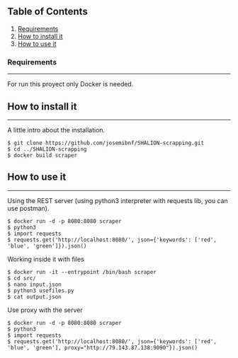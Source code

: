 ## Table of Contents
1. [Requirements](#requirements)
2. [How to install it](#how-to-install-it)
3. [How to use it](#how-to-use-it)
### Requirements
***
For run this proyect only Docker is needed.
## How to install it
***
A little intro about the installation. 
```
$ git clone https://github.com/josemibnf/SHALION-scrapping.git
$ cd ../SHALION-scrapping
$ docker build scraper 
```
## How to use it
***
Using the REST server 
(using python3 interpreter with requests lib,
 you can use postman).
```
$ docker run -d -p 8080:8080 scraper
$ python3
$ import requests
$ requests.get('http://localhost:8080/', json={'keywords': ['red', 'blue', 'green']}).json()
```
Working inside it with files
```
$ docker run -it --entrypoint /bin/bash scraper
$ cd src/
$ nano input.json
$ python3 usefiles.py
$ cat output.json
```
Use proxy with the server
```
$ docker run -d -p 8080:8080 scraper
$ python3
$ import requests
$ requests.get('http://localhost:8080/', json={'keywords': ['red', 'blue', 'green'], proxy="http://79.143.87.138:9090"}).json()
```